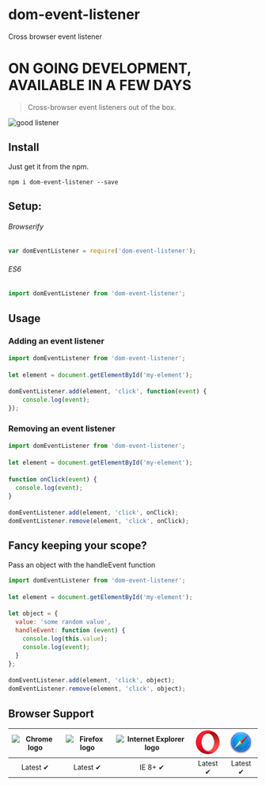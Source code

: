 # dom-event-listener
Cross browser event listener

# ON GOING DEVELOPMENT, AVAILABLE IN A FEW DAYS

> Cross-browser event listeners out of the box.

![good listener](https://cloud.githubusercontent.com/assets/398893/10718224/dfc25f6c-7b2a-11e5-9d3d-75b35e8603c8.jpg)

## Install

Just get it from the npm.

```
npm i dom-event-listener --save
```

## Setup:

###### Browserify

```js
var domEventListener = require('dom-event-listener');
```

###### ES6

```js
import domEventListener from 'dom-event-listener';
```

## Usage

### Adding an event listener

```js
import domEventListener from 'dom-event-listener';

let element = document.getElementById('my-element');

domEventListener.add(element, 'click', function(event) {
    console.log(event);
});
```

### Removing an event listener

```js
import domEventListener from 'dom-event-listener';

let element = document.getElementById('my-element');

function onClick(event) {
  console.log(event);
}

domEventListener.add(element, 'click', onClick);
domEventListener.remove(element, 'click', onClick);
```

## Fancy keeping your scope?

Pass an object with the handleEvent function

```js
import domEventListener from 'dom-event-listener';

let element = document.getElementById('my-element');

let object = {
  value: 'some random value',
  handleEvent: function (event) {
    console.log(this.value);
    console.log(event);
  }
};

domEventListener.add(element, 'click', object);
domEventListener.remove(element, 'click', object);
```

## Browser Support

| <img src="https://raw.githubusercontent.com/alrra/browser-logos/master/chrome/chrome_64x64.png" width="48px" height="48px" alt="Chrome logo"> | <img src="https://raw.githubusercontent.com/alrra/browser-logos/master/firefox/firefox_64x64.png" width="48px" height="48px" alt="Firefox logo"> | <img src="https://raw.githubusercontent.com/alrra/browser-logos/master/internet-explorer/internet-explorer_64x64.png" width="48px" height="48px" alt="Internet Explorer logo"> | <img src="https://raw.githubusercontent.com/alrra/browser-logos/master/opera/opera_64x64.png" width="48px" height="48px" alt="Opera logo"> | <img src="https://raw.githubusercontent.com/alrra/browser-logos/master/safari/safari_64x64.png" width="48px" height="48px" alt="Safari logo"> |
|:---:|:---:|:---:|:---:|:---:|
| Latest ✔ | Latest ✔ | IE 8+ ✔ | Latest ✔ | Latest ✔ |
